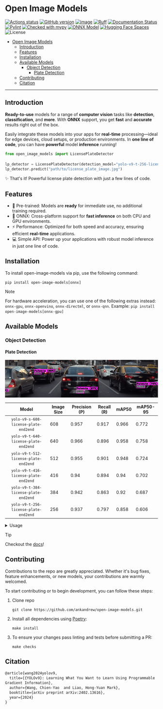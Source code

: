 # Open Image Models

[![Actions status](https://github.com/ankandrew/open-image-models/actions/workflows/main.yaml/badge.svg)](https://github.com/ankandrew/open-image-models/actions)
[![GitHub version](https://img.shields.io/github/v/release/ankandrew/open-image-models)](https://github.com/ankandrew/open-image-models/releases)
[![image](https://img.shields.io/pypi/pyversions/open-image-models.svg)](https://pypi.python.org/pypi/open-image-models)
[![Ruff](https://img.shields.io/endpoint?url=https://raw.githubusercontent.com/astral-sh/ruff/main/assets/badge/v2.json)](https://github.com/astral-sh/ruff)
[![Documentation Status](https://img.shields.io/badge/docs-latest-brightgreen.svg)](https://ankandrew.github.io/open-image-models/)
[![Pylint](https://img.shields.io/badge/linting-pylint-yellowgreen)](https://github.com/pylint-dev/pylint)
[![Checked with mypy](http://www.mypy-lang.org/static/mypy_badge.svg)](http://mypy-lang.org/)
[![ONNX Model](https://img.shields.io/badge/model-ONNX-blue?logo=onnx&logoColor=white)](https://onnx.ai/)
[![Hugging Face Spaces](https://img.shields.io/badge/🤗%20Hugging%20Face-Spaces-orange)](https://huggingface.co/spaces/ankandrew/open-image-models)
![License](https://img.shields.io/github/license/ankandrew/open-image-models)

<!-- TOC -->
* [Open Image Models](#open-image-models)
  * [Introduction](#introduction)
  * [Features](#features)
  * [Installation](#installation)
  * [Available Models](#available-models)
    * [Object Detection](#object-detection)
      * [Plate Detection](#plate-detection)
  * [Contributing](#contributing)
  * [Citation](#citation)
<!-- TOC -->

---

## Introduction

**Ready-to-use** models for a range of **computer vision** tasks like **detection**, **classification**, and
**more**. With **ONNX** support, you get **fast** and **accurate** results right out of the box.

Easily integrate these models into your apps for **real-time** processing—ideal for edge devices, cloud setups, or
production environments. In **one line of code**, you can have **powerful** model **inference** running!

```python
from open_image_models import LicensePlateDetector

lp_detector = LicensePlateDetector(detection_model="yolo-v9-t-256-license-plate-end2end")
lp_detector.predict("path/to/license_plate_image.jpg")
```

✨ That's it! Powerful license plate detection with just a few lines of code.

## Features

- 🚀 Pre-trained: Models are **ready** for immediate use, no additional training required.
- 🌟 ONNX: Cross-platform support for **fast inference** on both CPU and GPU environments.
- ⚡ Performance: Optimized for both speed and accuracy, ensuring efficient **real-time** applications.
- 💻 Simple API: Power up your applications with robust model inference in just one line of code.

## Installation

To install open-image-models via pip, use the following command:

```shell
pip install open-image-models[onnx]
```

> [!NOTE]
> For hardware acceleration, you can use one of the following extras instead: `onnx-gpu`, `onnx-openvino`,
> `onnx-directml`, or `onnx-qnn`. Example: `pip install open-image-models[onnx-gpu]`

## Available Models

### Object Detection

#### Plate Detection

![](https://raw.githubusercontent.com/ankandrew/LocalizadorPatentes/2e765012f69c4fbd8decf998e61ed136004ced24/extra/demo_localizador.gif)

|                 Model                 | Image Size | Precision (P) | Recall (R) | mAP50 | mAP50-95 |
|:-------------------------------------:|------------|---------------|------------|-------|----------|
| `yolo-v9-s-608-license-plate-end2end` | 608        | 0.957         | 0.917      | 0.966 | 0.772    |
| `yolo-v9-t-640-license-plate-end2end` | 640        | 0.966         | 0.896      | 0.958 | 0.758    |
| `yolo-v9-t-512-license-plate-end2end` | 512        | 0.955         | 0.901      | 0.948 | 0.724    |
| `yolo-v9-t-416-license-plate-end2end` | 416        | 0.94          | 0.894      | 0.94  | 0.702    |
| `yolo-v9-t-384-license-plate-end2end` | 384        | 0.942         | 0.863      | 0.92  | 0.687    |
| `yolo-v9-t-256-license-plate-end2end` | 256        | 0.937         | 0.797      | 0.858 | 0.606    |

<details>
  <summary>Usage</summary>

  ```python
import cv2
from rich import print

from open_image_models import LicensePlateDetector

# Initialize the License Plate Detector with the pre-trained YOLOv9 model
lp_detector = LicensePlateDetector(detection_model="yolo-v9-t-384-license-plate-end2end")

# Load an image
image_path = "path/to/license_plate_image.jpg"
image = cv2.imread(image_path)

# Perform license plate detection
detections = lp_detector.predict(image)
print(detections)

# Benchmark the model performance
lp_detector.show_benchmark(num_runs=1000)

# Display predictions on the image
annotated_image = lp_detector.display_predictions(image)

# Show the annotated image
cv2.imshow("Annotated Image", annotated_image)
cv2.waitKey(0)
cv2.destroyAllWindows()
  ```

</details>

> [!TIP]
> Checkout the [docs](https://ankandrew.github.io/open-image-models)!

## Contributing

Contributions to the repo are greatly appreciated. Whether it's bug fixes, feature enhancements, or new models,
your contributions are warmly welcomed.

To start contributing or to begin development, you can follow these steps:

1. Clone repo
    ```shell
    git clone https://github.com/ankandrew/open-image-models.git
    ```
2. Install all dependencies using [Poetry](https://python-poetry.org/docs/#installation):
    ```shell
    make install
    ```
3. To ensure your changes pass linting and tests before submitting a PR:
    ```shell
    make checks
    ```

## Citation

```
@article{wang2024yolov9,
  title={{YOLOv9}: Learning What You Want to Learn Using Programmable Gradient Information},
  author={Wang, Chien-Yao  and Liao, Hong-Yuan Mark},
  booktitle={arXiv preprint arXiv:2402.13616},
  year={2024}
}
```
